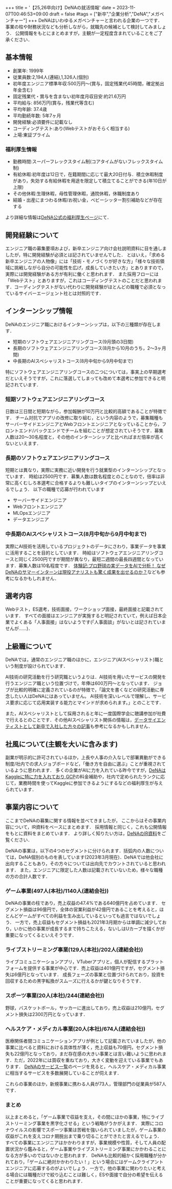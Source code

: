 +++
title = '【25,26卒向け】DeNAの就活情報'
date = 2023-11-07T00:46:53+09:00
draft = false
#tags = ["新卒","企業分析","DeNA","メガベンチャー"]
+++
DeNAはいわゆるメガベンチャーと言われる企業の一つです．
事業の柱や財務状況なども分析しながら，就職先の候補として検討してみましょう．
公開情報をもとにまとめますが，主観が一定程度含まれていることをご了承ください．
## 基本情報
- 創業年: 1999年  
- 従業員数:2,194人(連結),1,326人(個別)
- 初年度エンジニア標準年収:500万円～(賞与，固定残業代45時間，確定拠出年金含む)  
- 固定残業代・賞与を含まない初年度月収目安:約21.6万円  
- 平均給与: 856万円(賞与，残業代等含む)
- 平均年齢: 37.4歳
- 平均勤続年数: 5年7ヶ月
- 開発経験:必須要件に記載なし  
- コーディングテスト:あり(Webテストがおそらく相当する)  
- 上場:東証プライム  

### 福利厚生情報
- 勤務時間:スーパーフレックスタイム制(コアタイムがないフレックスタイム制)  
- 有給休暇:初年度は12日で，在籍期間に応じて最大20日付与．積立休暇制度があり，失効する有給休暇を用途を限定して積立てることができる(年10日が上限)
- その他休暇:生理休暇，母性管理休暇，通院休暇，休職制度あり
- 結婚・出産にまつわる休暇/お祝い金，ベビーシッター割引補助などが存在する

より詳細な情報は[DeNA公式の福利厚生ページ](https://dena.com/jp/recruit/welfare/)にて．

## 開発経験について
エンジニア職の募集要項および，新卒エンジニア向け会社説明資料に目を通しましたが，特に開発経験が必須とは記されていませんでした．
とはいえ，「求める新卒エンジニアの人物像」には「技術・モノづくりが好きな方」「様々な技術領域に挑戦しながら自分の可能性を広げ，成長していきたい方」とありますので，実際には開発経験がある方が有利に働くと思われます．
また採用フローには「Webテスト」とありますが，これはコーディングテストのことだと思われます．コーディングテストがない代わりに開発経験がほとんどの職種で必須となっているサイバーエージェント社とは対照的です．

## インターンシップ情報
DeNAのエンジニア職におけるインターンシップは，以下の三種類が存在します．
- 短期のソフトウェアエンジニアリングコース(9月頭の3日間)
- 長期のソフトウェアエンジニアリングコース(8月から10月のうち，2～3ヶ月間)
- 中長期のAIスペシャリストコース(8月中旬から9月中旬まで)

特にソフトウェアエンジニアリングコースの二つについては，事実上の早期選考だといえそうですが，これに落選してしまっても改めて本選考に参加できると明記されています．
### 短期ソフトウェアエンジニアリングコース
日数は三日間と短期ながら，参加報酬が10万円と比較的高額であることが特徴です．
チーム対抗でアプリの改修に取り組む，という内容のようで，募集職種もサーバーサイドエンジニアとWebフロントエンジニアとなっていることから，フロントエンド/バックエンドでチームを組むことが想定されていそうです．募集人数は20～30名程度と，その他のインターンシップと比べればまだ倍率が高くないといえます．
### 長期のソフトウェアエンジニアリングコース
短期とは異なり，実際に実務に近い開発を行う就業型のインターンシップとなっています．
時給は2500円です．募集人数は数名程度とのことなので，倍率は非常に高くむしろ本選考に合格するよりも難しいタイプのインターンシップといえるでしょう．
以下の職種で応募が行われています
- サーバーサイドエンジニア
- Webフロントエンジニア
- MLOpsエンジニア
- データエンジニア
### 中長期のAIスペシャリストコース(8月中旬から9月中旬まで)
実際にAI技術を活用しているプロジェクトのデータにさわり，事業データを事業に活用することを目的としています．
時給はソフトウェアエンジニアリングコースと同じく2500円ですが期間が異なり，最短二週間の最長四週間となっています．募集人数は10名程度です．
[体験記:プロ野球の実データをAIで分析！ なぜDeNAのサマーインターンは現役アナリストも驚く成果を出せるのか？](https://fullswing.dena.com/archives/3826)なども参考になるかもしれません．
## 選考内容
Webテスト，ES選考，技術面接，ワークショップ面接，最終面接と記載されています．
すべての面接はエンジニアが実施すると明記されていて，例えば日本企業でよくある「人事面接」はないようです(「人事面談」がないとは記されていませんが……)．

## 上級職について
DeNAでは，通常のエンジニア職のほかに，エンジニア(AIスペシャリスト)職という制度が設けられています．

AI技術の研究活動を行う研究職というよりは．AI技術を用いたサービスの開発を行うエンジニア職という位置づけで，年俸は600万円～となっています．
ジョブが比較的明確に定義されているのが特徴で，「論文を書くなどの研究活動に専念したい人はDeNAにはあっていません。
AI技術を深いレベルで理解し、サービス要求に応じて応用実装する能力とマインドが求められます。」とのことです．

また，AIスペシャリストとして採用されると年に一度国際学会に聴講参加が社費で行えるとのことです．その他AIスペシャリスト関係の情報は，[データサイエンティストとして新卒で入社した方々の記事](https://fullswing.dena.com/archives/7969/)も参考になるかもしれません．

## 社風について(主観を大いに含みます)
副業が明示的に許可されているほか，上長や人事の介入なしで部署異動ができる制度/社内での求人ジョブボードなど，「働き方を自由に選ぶ」ことが重視されているように思われます．
多くの企業がAIに力を入れている昨今ですが，[DeNAはKaggleに特に力を入れており](https://dena.ai/kaggle/),[GCP](https://www.kaggle.com/code/alexisbcook/get-started-with-google-cloud-platform)の料金補助や，社内で定められたランクに応じて，業務時間を使ってKaggleに参加できるようにするなどの福利厚生が与えられています．

## 事業内容について
ここまでDeNAの募集に関する情報を並べてきましたが，
ここからはその事業内容について，IR資料をベースにまとめます．
採用情報と同じく，これも公開情報をもとに資料をまとめています．
より詳しく知りたい方は，[DeNAのIR資料](https://dena.com/jp/ir/library/presentation.html)をご覧ください．

DeNAの事業は，以下の4つのセグメントに分けられます．括弧内の人数については，DeNA個別のものを表しています(2023年3月現在)．DeNAでは他会社に出向することもあり，その方々については出向先でカウントされていると思われます．
また，エンジニアに限定した人数は記載されていないため，様々な職種の方の合計人数です．
### ゲーム事業(497人(本社)/1140人(連結会社))
DeNAの事業の柱であり，売上収益の47.4%である640億円を占めています．
セグメント損益は96億円で，全体の営業利益が42億円であることを考えると，ほとんどゲームがすべての利益を生み出しているといっても過言ではないでしょう．
一方で，売上収益もセグメント損益も2021年3月期からは単調に減少しており，いかに他の事業が成長するまで持ちこたえる，ないしはUカーブを描くかが重要になってくるといえそうです．

### ライブストリーミング事業(129人(本社)/202人(連結会社))
ライブコミュニケーションアプリ，VTuberアプリと，個人が配信するプラットフォームを提供する事業が中心です．売上収益は401億円ですが，セグメント損失は6億円となっています．
成長フェーズの事業と位置づけられており，投資を回収するための黒字転換がスムーズに行えるかが鍵となりそうです．

### スポーツ事業(20人(本社)/244(連結会社))
野球，バスケットボール，サッカーに進出しており，売上収益は210億円，セグメント損失は2300万円となっています．

### ヘルスケア・メディカル事業(20人(本社)/674人(連結会社))
医療関係者間コミュニケーションアプリが例として記載されていましたが，他の事業に比べると資料における具体性が薄く，売上収益も70億円，セグメント損失も22億円となっており，まだ存在感の大きい事業とは言い難いように思われます．ただ，2022年には買収を重ねており，大きく変動を迎えている事業でもあります．
[DeNAのサービス一覧](https://dena.com/jp/services/)のページを見ると，ヘルスケア・メディカル事業に相当するサービスを多数展開していることが伺えます．

これらの事業のほか，新規事業に携わる人員が73人，管理部門の従業員が587人です．
### まとめ
以上まとめると，「ゲーム事業で収益を支え，その間にほかの事業，特にライブストリーミング事業を黒字化させる」という戦略がうかがえます．
実際にコロナウイルスの影響でスポーツ事業は苦戦を強いられていましたが，ゲーム事業の収益がこれを支えコロナ期脱出まで乗り切ることができたと言えるでしょう．
すべての事業にエンジニアはかかわりますが，事業規模や性質，そして人員の配置状況から鑑みると，ゲーム事業やライブストリーミング事業にかかわることになる方が多いのではないかと思われます．
DeNAも比較的細かく採用職種が分かれており，「ゲームに絶対かかわりたい！」という場合にはゲームクライアントエンジニアに応募するのがよいでしょう．一方で，他の事業に関わりたいと考える場合には職種だけで絞り込むことは難しく，ESや面接で自分の希望を伝えることが重要になってくると思われます．
